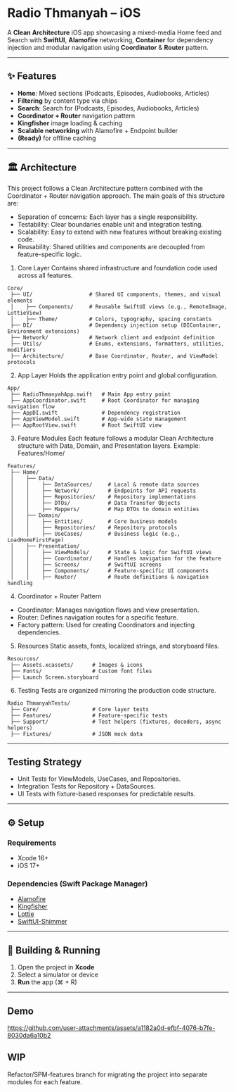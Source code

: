 # Radio Thmanyah – iOS

A **Clean Architecture** iOS app showcasing a mixed-media Home feed and Search with **SwiftUI**, **Alamofire** networking, **Container** for dependency injection and modular navigation using **Coordinator** & **Router** pattern.

---

## ✨ Features

- **Home**: Mixed sections (Podcasts, Episodes, Audiobooks, Articles)
- **Filtering** by content type via chips
- **Search**: Search for (Podcasts, Episodes, Audiobooks, Articles)
- **Coordinator + Router** navigation pattern
- **Kingfisher** image loading & caching
- **Scalable networking** with Alamofire + Endpoint builder
- **(Ready)** for offline caching

---

## 🏛 Architecture

This project follows a Clean Architecture pattern combined with the Coordinator + Router navigation approach.
The main goals of this structure are:
- Separation of concerns: Each layer has a single responsibility.
- Testability: Clear boundaries enable unit and integration testing.
- Scalability: Easy to extend with new features without breaking existing code.
- Reusability: Shared utilities and components are decoupled from feature-specific logic.

1. Core Layer
Contains shared infrastructure and foundation code used across all features.
```plaintext
Core/
 ├── UI/                  # Shared UI components, themes, and visual elements
 │    ├── Components/     # Reusable SwiftUI views (e.g., RemoteImage, LottieView)
 │    ├── Theme/          # Colors, typography, spacing constants
 ├── DI/                  # Dependency injection setup (DIContainer, Environment extensions)
 ├── Network/             # Network client and endpoint definition
 ├── Utils/               # Enums, extensions, formatters, utilities, modifiers
 ├── Architecture/        # Base Coordinator, Router, and ViewModel protocols
```

2. App Layer
Holds the application entry point and global configuration.
```plaintext
App/
 ├── RadioThmanyahApp.swift   # Main App entry point
 ├── AppCoordinator.swift     # Root Coordinator for managing navigation flow
 ├── AppDI.swift              # Dependency registration
 ├── AppViewModel.swift       # App-wide state management
 ├── AppRootView.swift        # Root SwiftUI view
```

3. Feature Modules
Each feature follows a modular Clean Architecture structure with Data, Domain, and Presentation layers.
Example: Features/Home/
```plaintext
Features/
 ├── Home/
 │    ├── Data/
 │    │    ├── DataSources/     # Local & remote data sources
 │    │    ├── Network/         # Endpoints for API requests
 │    │    ├── Repositories/    # Repository implementations
 │    │    ├── DTOs/            # Data Transfer Objects
 │    │    ├── Mappers/         # Map DTOs to domain entities
 │    ├── Domain/
 │    │    ├── Entities/        # Core business models
 │    │    ├── Repositories/    # Repository protocols
 │    │    ├── UseCases/        # Business logic (e.g., LoadHomeFirstPage)
 │    ├── Presentation/
 │    │    ├── ViewModels/      # State & logic for SwiftUI views
 │    │    ├── Coordinator/     # Handles navigation for the feature
 │    │    ├── Screens/         # SwiftUI screens
 │    │    ├── Components/      # Feature-specific UI components
 │    │    ├── Router/          # Route definitions & navigation handling
```

4. Coordinator + Router Pattern
- Coordinator: Manages navigation flows and view presentation.
- Router: Defines navigation routes for a specific feature.
- Factory pattern: Used for creating Coordinators and injecting dependencies.

5. Resources
Static assets, fonts, localized strings, and storyboard files.
```plaintext
Resources/
 ├── Assets.xcassets/      # Images & icons
 ├── Fonts/                # Custom font files
 ├── Launch Screen.storyboard
```

6. Testing
Tests are organized mirroring the production code structure.
```plaintext
Radio ThmanyahTests/
 ├── Core/                 # Core layer tests
 ├── Features/             # Feature-specific tests
 ├── Support/              # Test helpers (fixtures, decoders, async helpers)
 ├── Fixtures/             # JSON mock data
```

---

## Testing Strategy
- Unit Tests for ViewModels, UseCases, and Repositories.
- Integration Tests for Repository + DataSources.
- UI Tests with fixture-based responses for predictable results.

---

## ⚙️ Setup

### Requirements
- Xcode 16+
- iOS 17+

### Dependencies (Swift Package Manager)
- [Alamofire](https://github.com/Alamofire/Alamofire)
- [Kingfisher](https://github.com/onevcat/Kingfisher)
- [Lottie](github.com/airbnb/lottie-ios)
- [SwiftUI-Shimmer](https://github.com/markiv/SwiftUI-Shimmer)

---

## 🚀 Building & Running

1. Open the project in **Xcode**  
2. Select a simulator or device  
3. **Run** the app (⌘ + R)

---

## Demo


https://github.com/user-attachments/assets/a1182a0d-efbf-4076-b7fe-8030da6a10b2

## WIP
Refactor/SPM-features branch for migrating the project into separate modules for each feature.

